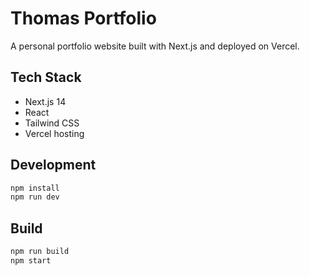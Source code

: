 # Thomas Portfolio

A personal portfolio website built with Next.js and deployed on Vercel.

## Tech Stack
- Next.js 14
- React
- Tailwind CSS
- Vercel hosting

## Development
```bash
npm install
npm run dev
```

## Build
```bash
npm run build
npm start
```

